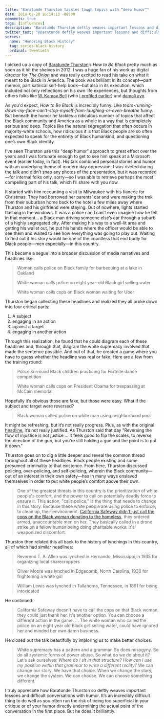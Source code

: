 ```yaml
---
title: "Baratunde Thurston tackles tough topics with “deep humor”"
date: 2019-02-20 16:14:13 -08:00
comments: true
tags: [influences]
description: "Baratunde Thurston deftly weaves important lessons and difficult conversations with humor, which is an incredibly difficult thing to do well."
twitter_text: "@Baratunde deftly weaves important lessons and difficult conversations with humor, which is an incredibly difficult thing to do well"
series:
  name: "Honoring Black History"
  tag: series-black-history
  ordinal: twentieth
---
```


I picked up a copy of [Baratunde Thurston](https://twitter.com/baratunde)’s <cite>How to Be Black</cite> pretty much as soon as it hit the shelves in 2012. I was a huge fan of his work as digital director for [<cite>The Onion</cite>](https://www.theonion.com/) and was really excited to read his take on what it meant to be Black in America. The book was brilliant in its concept—part memoir, part satirical self-help book—but also in its execution, which included not only reflections on his own life experiences, but thoughts from others folks like [W. Kamau Bell](https://twitter.com/wkamaubell) (who [I profiled earlier](/notebook/w-kamau-bell-is-all-about-dialogue/)) and [damali ayo](https://wikipedia.org/wiki/Damali_ayo).

<!-- more -->

As you'd expect, <cite>How to Be Black</cite> is incredibly funny. Like *tears-running-down-my-face-can’t-stop-myself-from-laughing-or-even-breathe* funny. But beneath the humor he tackles a ridiculous number of topics that affect the Black community and America as a whole in a way that is completely serious and deep. Topics like the natural segregation that often occurs in majority-white schools,  how ridiculous it is that Black people are so often expected to speak for the entirety of Black humankind, and questioning one’s own Black identity.

I’ve seen Thurston use this "deep humor" approach to great effect over the years and I was fortunate enough to get to see him speak at a Microsoft event (earlier today, in fact). His talk combined personal stories and humor with an underlying theme of modern day oppression. I was riveted during the talk and didn’t snap any photos of the presentation, but it was recorded—for internal folks only, sorry—so I was able to retrieve perhaps the most compelling part of his talk, which I’ll share with you now.

It started with him recounting a visit to Milwaukee with his fiancée for Christmas. They had borrowed her parents’ car and were making the trek from their suburban home back to the hotel a few miles away where Thurston and his girlfriend were staying. Out of nowhere, lights started flashing in the windows. It was a police car. I can’t even imagine how he felt in that moment… a Black man driving someone else’s car through a suburb of a highly segregated city. After making his way to a well-lit area and getting his wallet out, he put his hands where the officer would be able to see them and waited to see how everything was going to play out. Waiting to find out if his story would be one of the countless that end badly for Black people—men especially—in this country.

This became a segue into a broader discussion of media narratives and headlines like

> Woman calls police on Black family for barbecuing at a lake in Oakland
>
> White woman calls police on eight year-old Black girl selling water
>
> White woman calls cops on Black woman waiting for Uber

Thurston began collecting these headlines and realized they all broke down into four critical parts:

1. A subject
2. engaging in an action
3. against a target
4. engaging in another action

Through this realization, he found that he could diagram each of these headlines and, through that, diagram the white supremacy involved that made the sentence possible. And out of that, he created a game where you have to guess whether the headline was real or fake. Here are a few from the training round:

> Police surround Black children practicing for Fortnite dance competition
>
> White woman calls cops on President Obama for trespassing at McCain memorial

Hopefully it’s obvious those are fake, but those were easy. What if the subject and target were reversed?

> Black woman called police on white man using neighborhood pool

It might be refreshing, but it’s not really progress. Plus, as with the original [headline](https://nypost.com/2018/07/05/white-man-calls-police-on-black-family-at-neighborhood-pool/), it’s not really justified. As Thurston said that day "Reversing the flow of injustice is not justice … it feels good to flip the scales, to reverse the direction of the gun, but you’re still holding a gun and the point is to put it down."

Thurston goes on to dig a little deeper and reveal the common thread throughout all of these headlines: Black people existing and some presumed criminality to that existence. From here, Thurston discussed policing, over-policing, and self-policing, wherein the Black community—out of an interest in their own safety—has in many ways enslaved themselves in order to put white people’s comfort above their own.

> One of the greatest threats in this country is the prioritization of  white people's comfort, and the power to call on potentially deadly force to ensure it. This action, "calls police," is the thing that needs to change in this story. Because these white people are using police to enforce, to clean up, their environment. [California Safeway didn't just call the cops on the Black woman donating to the homeless](https://www.foxnews.com/food-drink/california-safeway-calls-cops-on-woman-donating-food-to-homeless-man), they ordered armed, unaccountable men on her. They basically called in a drone strike on a fellow human being doing charitable works. It's weaponized discomfort.
 
Thurston then related this all back to the history of lynchings in this country, all of which had similar headlines:

> Reverend T. A. Allen was lynched in Hernando, Mississippi,in 1935 for organizing local sharecroppers

> Oliver Moore was lynched in Edgecomb, North Carolina, 1930 for frightening a white girl

> William Lewis was lynched in Tullahoma, Tennessee, in 1891 for being intoxicated

He continued:

> California Safeway doesn't have to call the cops on that Black woman, they could just thank her. It's another option. You can choose a different action in the game. … The white woman who called the police on an eight year old Black girl selling water, could have ignored her and minded her own damn business.

He closed out the talk beautifully by imploring us to make better choices.

> White supremacy has a pattern and a grammar. So does misogyny. So do all systemic forms of power abuse. So what do we do about it? Let's ask ourselves: *Where do I sit in that structure? How can I use my position within that grammar to write a different reality?* We can change our story. We have that choice. When we change the story, we change the system. We can choose. We can choose something different.

I truly appreciate how Baratunde Thurston so deftly weaves important lessons and difficult conversations with humor. It’s an incredibly difficult thing to do well as you often run the risk of being too superficial in your critique or of your humor directly undermining the actual point of the conversation in the first place. But he does it brilliantly.